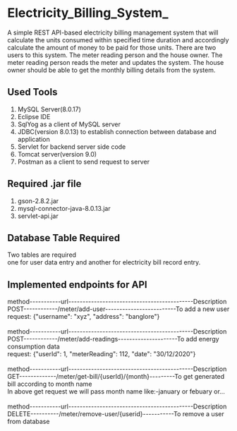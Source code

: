 # Electricity_Billing_System_
 
A simple REST API-based electricity billing management system that will calculate the 
units consumed within specified time duration and accordingly calculate the amount of money
to be paid for those units.
There are two users to this system. The meter reading person and the house owner. The meter
reading person reads the meter and updates the system.
The house owner should be able to get the monthly billing details from the system.<br>

## Used Tools
1) MySQL Server(8.0.17)
2) Eclipse IDE
3) SqlYog as a client of MySQL server
4) JDBC(version 8.0.13) to establish connection between database and application
5) Servlet for backend server side code
6) Tomcat server(version 9.0)
7) Postman as a client to send request to server

## Required .jar file
1) gson-2.8.2.jar
2) mysql-connector-java-8.0.13.jar
3) servlet-api.jar

## Database Table Required <br>
Two tables are required <br>
one for user data entry and another for electricity bill record entry.<br> 

## Implemented endpoints for API <br>
method-----------url--------------------------------------------Description<br>
POST------------/meter/add-user-------------------------To add a new user<br>
request: {"username": "xyz", "address": "banglore"}<br><br>
method-----------url--------------------------------------------Description<br>
POST------------/meter/add-readings---------------------To add energy consumption data<br>
request: {"userId": 1, "meterReading": 112, "date": "30/12/2020"}<br><br>
method-----------url--------------------------------------------Description<br>
GET-------------/meter/get-bill/{userId}/{month}---------To get generated bill according to month name<br>
In above get request we will pass month name like:-january or febuary or...<br><br>
method-----------url--------------------------------------------Description<br>
DELETE----------/meter/remove-user/{userid}-----------To remove a user from database <br>





